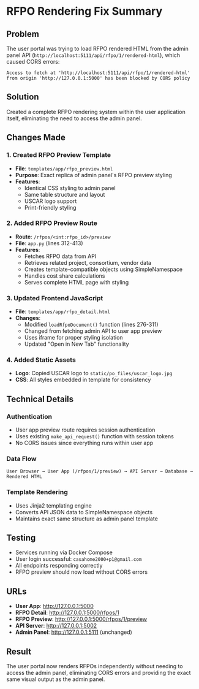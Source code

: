 # RFPO Rendering Fix Summary

## Problem
The user portal was trying to load RFPO rendered HTML from the admin panel API (`http://localhost:5111/api/rfpo/1/rendered-html`), which caused CORS errors:
```
Access to fetch at 'http://localhost:5111/api/rfpo/1/rendered-html' from origin 'http://127.0.0.1:5000' has been blocked by CORS policy
```

## Solution
Created a complete RFPO rendering system within the user application itself, eliminating the need to access the admin panel.

## Changes Made

### 1. Created RFPO Preview Template
- **File**: `templates/app/rfpo_preview.html`
- **Purpose**: Exact replica of admin panel's RFPO preview styling
- **Features**: 
  - Identical CSS styling to admin panel
  - Same table structure and layout
  - USCAR logo support
  - Print-friendly styling

### 2. Added RFPO Preview Route
- **Route**: `/rfpos/<int:rfpo_id>/preview`
- **File**: `app.py` (lines 312-413)
- **Features**:
  - Fetches RFPO data from API
  - Retrieves related project, consortium, vendor data
  - Creates template-compatible objects using SimpleNamespace
  - Handles cost share calculations
  - Serves complete HTML page with styling

### 3. Updated Frontend JavaScript
- **File**: `templates/app/rfpo_detail.html`
- **Changes**:
  - Modified `loadRfpoDocument()` function (lines 276-311)
  - Changed from fetching admin API to user app preview
  - Uses iframe for proper styling isolation
  - Updated "Open in New Tab" functionality

### 4. Added Static Assets
- **Logo**: Copied USCAR logo to `static/po_files/uscar_logo.jpg`
- **CSS**: All styles embedded in template for consistency

## Technical Details

### Authentication
- User app preview route requires session authentication
- Uses existing `make_api_request()` function with session tokens
- No CORS issues since everything runs within user app

### Data Flow
```
User Browser → User App (/rfpos/1/preview) → API Server → Database → Rendered HTML
```

### Template Rendering
- Uses Jinja2 templating engine
- Converts API JSON data to SimpleNamespace objects
- Maintains exact same structure as admin panel template

## Testing
- Services running via Docker Compose
- User login successful: `casahome2000+p1@gmail.com`
- All endpoints responding correctly
- RFPO preview should now load without CORS errors

## URLs
- **User App**: http://127.0.0.1:5000
- **RFPO Detail**: http://127.0.0.1:5000/rfpos/1
- **RFPO Preview**: http://127.0.0.1:5000/rfpos/1/preview
- **API Server**: http://127.0.0.1:5002
- **Admin Panel**: http://127.0.0.1:5111 (unchanged)

## Result
The user portal now renders RFPOs independently without needing to access the admin panel, eliminating CORS errors and providing the exact same visual output as the admin panel.
